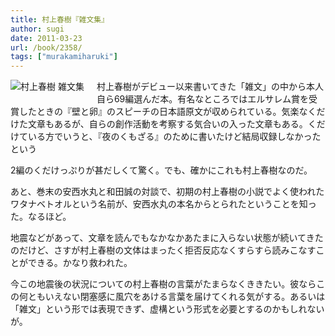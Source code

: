 ```yaml
---
title: 村上春樹『雑文集』
author: sugi
date: 2011-03-23
url: /book/2358/
tags: ["murakamiharuki"]
---
```

<a href="http://www.amazon.co.jp/exec/obidos/ASIN/4103534273/chezsugi-22/ref=nosim/" name="amazletlink" target="_blank"><img src="http://i1.wp.com/ecx.images-amazon.com/images/I/41qQOjrqUbL._SL160_.jpg?w=660" alt="村上春樹 雑文集"  class="alignleft" style="float: left; margin: 0 20px 20px 0;" data-recalc-dims="1" /></a>

村上春樹がデビュー以来書いてきた「雑文」の中から本人自ら69編選んだ本。有名なところではエルサレム賞を受賞したときの『壁と卵』のスピーチの日本語原文が収められている。気楽なくだけた文章もあるが、自らの創作活動を考察する気合いの入った文章もある。くだけている方でいうと、『夜のくもざる』のために書いたけど結局収録しなかったという
  
2編のくだけっぷりが甚だしくて驚く。でも、確かにこれも村上春樹なのだ。

あと、巻末の安西水丸と和田誠の対談で、初期の村上春樹の小説でよく使われたワタナベトオルという名前が、安西水丸の本名からとられたということを知った。なるほど。

地震などがあって、文章を読んでもなかなかあたまに入らない状態が続いてきたのだけど、さすが村上春樹の文体はまったく拒否反応なくすらすら読みこなすことができる。かなり救われた。

今この地震後の状況についての村上春樹の言葉がたまらなくききたい。彼ならこの何ともいえない閉塞感に風穴をあける言葉を届けてくれる気がする。あるいは「雑文」という形では表現できず、虚構という形式を必要とするのかもしれないが。

